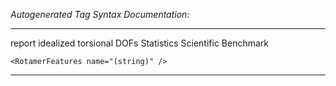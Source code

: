 _Autogenerated Tag Syntax Documentation:_

---
report idealized torsional DOFs Statistics Scientific Benchmark

```
<RotamerFeatures name="(string)" />
```



---
